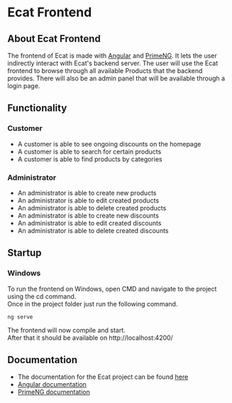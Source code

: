 # Ecat Frontend

## About Ecat Frontend
The frontend of Ecat is made with [Angular](https://angular.io/) and [PrimeNG](https://www.primefaces.org/primeng/).
It lets the user indirectly interact with Ecat's backend server. The user will use the Ecat frontend to browse through all available Products that the backend provides. There will also be an admin panel that will be available through a login page.

## Functionality
### Customer
- A customer is able to see ongoing discounts on the homepage
- A customer is able to search for certain products
- A customer is able to find products by categories

### Administrator
- An administrator is able to create new products
- An administrator is able to edit created products
- An administrator is able to delete created products
- An administrator is able to create new discounts
- An administrator is able to edit created discounts
- An administrator is able to delete created discounts

## Startup
### Windows
To run the frontend on Windows, open CMD and navigate to the project using the cd command.  
Once in the project folder just run the following command.
```
ng serve
```
The frontend will now compile and start.  
After that it should be available on http://localhost:4200/

## Documentation
- The documentation for the Ecat project can be found [here](https://github.com/MichiBaum/ecat-backend/blob/master/tech_doku.docx)
- [Angular documentation](https://angular.io/docs)
- [PrimeNG documentation](https://www.primefaces.org/primeng/showcase/#/)
